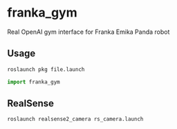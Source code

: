 # franka_gym

Real OpenAI gym interface for Franka Emika Panda robot

## Usage

```bash
roslaunch pkg file.launch
```

```python
import franka_gym
```


## RealSense

```bash
roslaunch realsense2_camera rs_camera.launch 
```